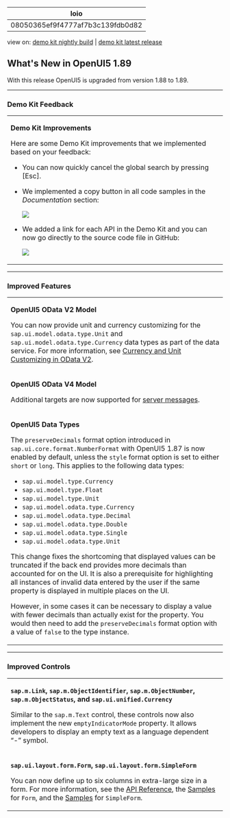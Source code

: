 <!-- loio08050365ef9f4777af7b3c139fdb0d82 -->

| loio |
| -----|
| 08050365ef9f4777af7b3c139fdb0d82 |

<div id="loio">

view on: [demo kit nightly build](https://openui5nightly.hana.ondemand.com/#/topic/08050365ef9f4777af7b3c139fdb0d82) | [demo kit latest release](https://openui5.hana.ondemand.com/#/topic/08050365ef9f4777af7b3c139fdb0d82)</div>

## What's New in OpenUI5 1.89

With this release OpenUI5 is upgraded from version 1.88 to 1.89.

***

<a name="loio08050365ef9f4777af7b3c139fdb0d82__section_r5v_3h5_zcb"/>

### Demo Kit Feedback


<table>
<tr>
<td>

**Demo Kit Improvements**

Here are some Demo Kit improvements that we implemented based on your feedback:

-   You can now quickly cancel the global search by pressing [Esc\].

-   We implemented a copy button in all code samples in the *Documentation* section:

    ![](loio5757eab2d22b4718a11e0f544bebea0b_HiRes.png)

-   We added a link for each API in the Demo Kit and you can now go directly to the source code file in GitHub:

    ![](loio92d89d918b65410cab9ea44013fff92b_HiRes.png)




</td>
</tr>
</table>

***

<a name="loio08050365ef9f4777af7b3c139fdb0d82__section_qwl_pb5_zcb"/>

### Improved Features


<table>
<tr>
<td>

**OpenUI5 OData V2 Model**

You can now provide unit and currency customizing for the `sap.ui.model.odata.type.Unit` and `sap.ui.model.odata.type.Currency` data types as part of the data service. For more information, see [Currency and Unit Customizing in OData V2](OData_V2_Model_6c47b2b.md#loioaa9024c7c5444822a68daeb21a92bd51).



</td>
</tr>
<tr>
<td>

**OpenUI5 OData V4 Model**

Additional targets are now supported for [server messages](Server_Messages_in_the_OData_V4_Model_fbe1cb5.md).



</td>
</tr>
<tr>
<td>

**OpenUI5 Data Types**

The `preserveDecimals` format option introduced in `sap.ui.core.format.NumberFormat` with OpenUI5 1.87 is now enabled by default, unless the `style` format option is set to either `short` or `long`. This applies to the following data types:

-   `sap.ui.model.type.Currency`
-   `sap.ui.model.type.Float`
-   `sap.ui.model.type.Unit`
-   `sap.ui.model.odata.type.Currency`
-   `sap.ui.model.odata.type.Decimal`
-   `sap.ui.model.odata.type.Double`
-   `sap.ui.model.odata.type.Single`
-   `sap.ui.model.odata.type.Unit`

This change fixes the shortcoming that displayed values can be truncated if the back end provides more decimals than accounted for on the UI. It is also a prerequisite for highlighting all instances of invalid data entered by the user if the same property is displayed in multiple places on the UI.

However, in some cases it can be necessary to display a value with fewer decimals than actually exist for the property. You would then need to add the `preserveDecimals` format option with a value of `false` to the type instance.



</td>
</tr>
</table>

***

<a name="loio08050365ef9f4777af7b3c139fdb0d82__section_rqn_wd5_zcb"/>

### Improved Controls


<table>
<tr>
<td>

**`sap.m.Link`, `sap.m.ObjectIdentifier`, `sap.m.ObjectNumber`, `sap.m.ObjectStatus`, and `sap.ui.unified.Currency`**

Similar to the `sap.m.Text` control, these controls now also implement the new `emptyIndicatorMode` property. It allows developers to display an empty text as a language dependent “-” symbol.



</td>
</tr>
<tr>
<td>

**`sap.ui.layout.form.Form`, `sap.ui.layout.form.SimpleForm`**

You can now define up to six columns in extra-large size in a form. For more information, see the [API Reference](https://openui5.hana.ondemand.com/#/api/sap.ui.layout.form.ColumnsXL), the [Samples](https://openui5.hana.ondemand.com/#/entity/sap.ui.layout.form.Form) for `Form`, and the [Samples](https://openui5.hana.ondemand.com/#/entity/sap.ui.layout.form.SimpleForm) for `SimpleForm`.



</td>
</tr>
</table>

